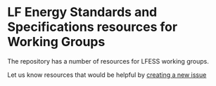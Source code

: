 # LF Energy Standards and Specifications resources for Working Groups

The repository has a number of resources for LFESS working groups.

Let us know resources that would be helpful by [creating a new issue](https://github.com/lf-energy/lfess-resources/issues/new)
